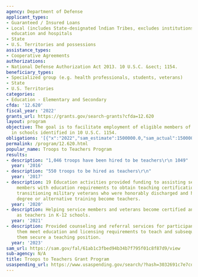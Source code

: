 ```yaml
---
agency: Department of Defense
applicant_types:
- Guaranteed / Insured Loans
- Local (includes State-designated lndian Tribes, excludes institutions of higher
  education and hospitals
- State
- U.S. Territories and possessions
assistance_types:
- Cooperative Agreements
authorizations:
- National Defense Authorization Act 2013. 10 U.S.C. &sect; 1154.
beneficiary_types:
- Specialized group (e.g. health professionals, students, veterans)
- State
- U.S. Territories
categories:
- Education - Elementary and Secondary
cfda: '12.620'
fiscal_year: '2022'
grants_url: https://grants.gov/search-grants?cfda=12.620
layout: program
objective: The goal is to facilitate employment of eligible members of the armed forces
  in schools identified in 10 U.S.C. 1154.
obligations: '[{"x":"2022","sam_estimate":1500000.0,"sam_actual":1500000.0,"usa_spending_actual":1201000.0},{"x":"2023","sam_estimate":5000000.0,"sam_actual":0.0,"usa_spending_actual":-149166.27000000002},{"x":"2024","sam_estimate":5000000.0,"sam_actual":0.0,"usa_spending_actual":-520482.87}]'
permalink: /program/12.620.html
popular_name: Troops to Teachers Program
results:
- description: "1,046 troops have been hired to be teachers\r\n 1049"
  year: '2016'
- description: "550 troops to be hired as teachers\r\n"
  year: '2017'
- description: 19 Education activities provided funding to assisting separated service
    members with education requirements to obtain teaching certification.  Helped
    transitioning military veterans who were honorably discharged and have a bachelor's
    degree or alternative training become teachers.
  year: '2020'
- description: Helping service members and veterans become certified and employed
    as teachers in K-12 schools.
  year: '2021'
- description: Provided counseling and referral services for participants to help
    them meet education and licensing requirements to teach and subsequently helps
    them secure a teaching position.
  year: '2023'
sam_url: https://sam.gov/fal/61ab1c3fbed94b34b7f795f01c8f87d9/view
sub-agency: N/A
title: Troops to Teachers Grant Program
usaspending_url: https://www.usaspending.gov/search/?hash=3032691c7e7cda5b16f443f3b5e4ebe5
---
```

